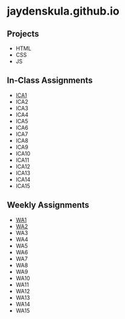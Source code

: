 # jaydenskula.github.io
## Projects
- HTML
- CSS
- JS
## In-Class Assignments
- [ICA1](https://github.com/jaydenskula/jaydenskula.github.io/ica/howToSearch.pdf)
- ICA2
- ICA3
- ICA4
- ICA5
- ICA6
- ICA7
- ICA8
- ICA9
- ICA10
- ICA11
- ICA12
- ICA13
- ICA14
- ICA15
## Weekly Assignments
- [WA1](https://github.com/jaydenskula/jaydenskula.github.io/wa/wa1.html)
- [WA2](https://github.com/jaydenskula/jaydenskula.github.io/wa/wa2.html)
- WA3
- WA4
- WA5
- WA6
- WA7
- WA8
- WA9
- WA10
- WA11
- WA12
- WA13
- WA14
- WA15